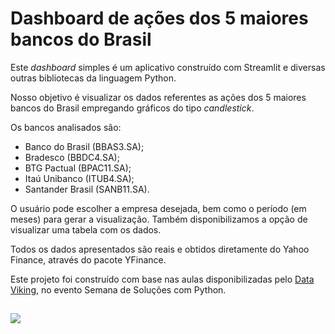 # Dashboard de ações dos 5 maiores bancos do Brasil

Este *dashboard* simples é um aplicativo construído com Streamlit e diversas outras bibliotecas da linguagem Python. 

Nosso objetivo é visualizar os dados referentes as ações dos 5 maiores bancos do Brasil empregando gráficos do tipo *candlestick*.

Os bancos analisados são:
- Banco do Brasil (BBAS3.SA);
- Bradesco (BBDC4.SA);
- BTG Pactual (BPAC11.SA);
- Itaú Unibanco (ITUB4.SA);
- Santander Brasil (SANB11.SA).

O usuário pode escolher a empresa desejada, bem como o período (em meses) para gerar a visualização. 
Também disponibilizamos a opção de visualizar uma tabela com os dados.

Todos os dados apresentados são reais e obtidos diretamente do Yahoo Finance, através do pacote YFinance.

Este projeto foi construído com base nas aulas disponibilizadas pelo [Data Viking](https://www.youtube.com/@DataVikingx), no evento Semana de Soluções com Python.

##

![](/imagens/screenshot_bb.png)